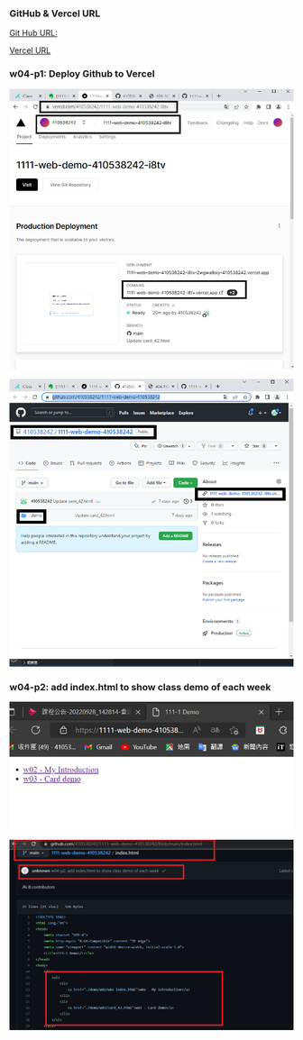 ### GitHub & Vercel URL

[Git Hub URL:](https://vercel.com/410538242/1111-web-demo-410538242-i8tv)

[Vercel URL](https://1111-web-demo-410538242-i8tv.vercel.app/)

### w04-p1: Deploy Github to Vercel

![](w04-p1.png)

![](w04-p2.png)

###  w04-p2: add index.html to show class demo of each week

![](w04-p3.png)

![](w04-p4.png)
